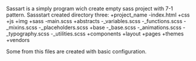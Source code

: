 Sassart is a simply program wich create empty sass project with 7-1 pattern. Sassstart created directory three:
+project_name
 -index.html
 +css
 +js
 +img
 +sass
  -main.scss
  +abstracts
   -_variables.scss
   -_functions.scss
   -_mixins.scss
   -_placeholders.scss
  +base
   -_base.scss
   -_animations.scss
   -_typography.scss
   -_utilities.scss
  +components
  +layout
  +pages
  +themes
  +vendors

Some from this files are created with basic configuration.